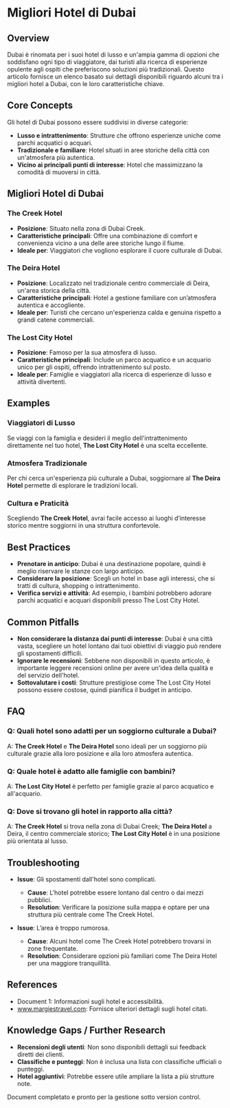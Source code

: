 # Migliori Hotel di Dubai  

## Overview  
Dubai è rinomata per i suoi hotel di lusso e un'ampia gamma di opzioni che soddisfano ogni tipo di viaggiatore, dai turisti alla ricerca di esperienze opulente agli ospiti che preferiscono soluzioni più tradizionali. Questo articolo fornisce un elenco basato sui dettagli disponibili riguardo alcuni tra i migliori hotel a Dubai, con le loro caratteristiche chiave.  

## Core Concepts  
Gli hotel di Dubai possono essere suddivisi in diverse categorie:  
- **Lusso e intrattenimento**: Strutture che offrono esperienze uniche come parchi acquatici o acquari.  
- **Tradizionale e familiare**: Hotel situati in aree storiche della città con un'atmosfera più autentica.  
- **Vicino ai principali punti di interesse**: Hotel che massimizzano la comodità di muoversi in città.  

## Migliori Hotel di Dubai  
### The Creek Hotel  
- **Posizione**: Situato nella zona di Dubai Creek.  
- **Caratteristiche principali**: Offre una combinazione di comfort e convenienza vicino a una delle aree storiche lungo il fiume.  
- **Ideale per**: Viaggiatori che vogliono esplorare il cuore culturale di Dubai.  

### The Deira Hotel  
- **Posizione**: Localizzato nel tradizionale centro commerciale di Deira, un'area storica della città.  
- **Caratteristiche principali**: Hotel a gestione familiare con un’atmosfera autentica e accogliente.  
- **Ideale per**: Turisti che cercano un'esperienza calda e genuina rispetto a grandi catene commerciali.  

### The Lost City Hotel  
- **Posizione**: Famoso per la sua atmosfera di lusso.  
- **Caratteristiche principali**: Include un parco acquatico e un acquario unico per gli ospiti, offrendo intrattenimento sul posto.  
- **Ideale per**: Famiglie e viaggiatori alla ricerca di esperienze di lusso e attività divertenti.  

## Examples  
### Viaggiatori di Lusso  
Se viaggi con la famiglia e desideri il meglio dell'intrattenimento direttamente nel tuo hotel, **The Lost City Hotel** è una scelta eccellente.  

### Atmosfera Tradizionale  
Per chi cerca un'esperienza più culturale a Dubai, soggiornare al **The Deira Hotel** permette di esplorare le tradizioni locali.  

### Cultura e Praticità  
Scegliendo **The Creek Hotel**, avrai facile accesso ai luoghi d’interesse storico mentre soggiorni in una struttura confortevole.  

## Best Practices  
- **Prenotare in anticipo**: Dubai è una destinazione popolare, quindi è meglio riservare le stanze con largo anticipo.  
- **Considerare la posizione**: Scegli un hotel in base agli interessi, che si tratti di cultura, shopping o intrattenimento.  
- **Verifica servizi e attività**: Ad esempio, i bambini potrebbero adorare parchi acquatici e acquari disponibili presso The Lost City Hotel.  

## Common Pitfalls  
- **Non considerare la distanza dai punti di interesse**: Dubai è una città vasta, scegliere un hotel lontano dai tuoi obiettivi di viaggio può rendere gli spostamenti difficili.  
- **Ignorare le recensioni**: Sebbene non disponibili in questo articolo, è importante leggere recensioni online per avere un'idea della qualità e del servizio dell'hotel.  
- **Sottovalutare i costi**: Strutture prestigiose come The Lost City Hotel possono essere costose, quindi pianifica il budget in anticipo.  

## FAQ  
### Q: Quali hotel sono adatti per un soggiorno culturale a Dubai?  
A: **The Creek Hotel** e **The Deira Hotel** sono ideali per un soggiorno più culturale grazie alla loro posizione e alla loro atmosfera autentica.  

### Q: Quale hotel è adatto alle famiglie con bambini?  
A: **The Lost City Hotel** è perfetto per famiglie grazie al parco acquatico e all'acquario.  

### Q: Dove si trovano gli hotel in rapporto alla città?  
A: **The Creek Hotel** si trova nella zona di Dubai Creek; **The Deira Hotel** a Deira, il centro commerciale storico; **The Lost City Hotel** è in una posizione più orientata al lusso.  

## Troubleshooting  
- **Issue**: Gli spostamenti dall'hotel sono complicati.  
  - **Cause**: L'hotel potrebbe essere lontano dal centro o dai mezzi pubblici.  
  - **Resolution**: Verificare la posizione sulla mappa e optare per una struttura più centrale come The Creek Hotel.  

- **Issue**: L’area è troppo rumorosa.  
  - **Cause**: Alcuni hotel come The Creek Hotel potrebbero trovarsi in zone frequentate.  
  - **Resolution**: Considerare opzioni più familiari come The Deira Hotel per una maggiore tranquillità.  

## References  
- Document 1: Informazioni sugli hotel e accessibilità.  
- www.margiestravel.com: Fornisce ulteriori dettagli sugli hotel citati.  

## Knowledge Gaps / Further Research  
- **Recensioni degli utenti**: Non sono disponibili dettagli sui feedback diretti dei clienti.  
- **Classifiche e punteggi**: Non è inclusa una lista con classifiche ufficiali o punteggi.  
- **Hotel aggiuntivi**: Potrebbe essere utile ampliare la lista a più strutture note.  

Document completato e pronto per la gestione sotto version control.